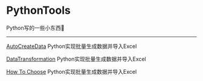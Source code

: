 # PythonTools
Python写的一些小东西🧐

---

[AutoCreateData][1]  Python实现批量生成数据并导入Excel

[DataTransformation][2]  Python实现批量生成数据并导入Excel

[How To Choose][3]  Python实现批量生成数据并导入Excel

[1]:https://github.com/DDDDanny/PythonTools/tree/master/AutoCreateData

[2]:https://github.com/DDDDanny/PythonTools/tree/master/DataTransformation

[3]:https://github.com/DDDDanny/PythonTools/tree/master/HowToChoose


